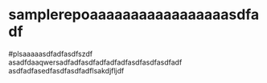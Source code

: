 # samplerepoaaaaaaaaaaaaaaaaasdfadf
#plsaaaaasdfadfasdfszdf
asadfdaaqwersadfadfasdfadfadfadfasdfasdfasdfadf
asdfadfasedfasdfasdfadflsakdjfljdf
